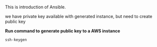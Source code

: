 This is introduction of Ansible.


we have private key available with generated instance, but need to create public key

**Run command to generate public key to a AWS instance**

```
ssh-keygen
```
